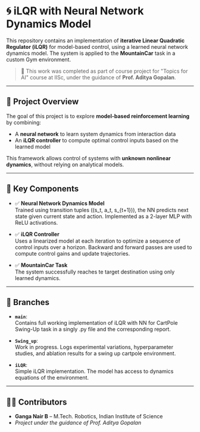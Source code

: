 # 🌀 iLQR with Neural Network Dynamics Model

This repository contains an implementation of **iterative Linear Quadratic Regulator (iLQR)** for model-based control, using a learned neural network dynamics model. The system is applied to the **MountainCar** task in a custom Gym environment.

> 🔬 This work was completed as part of course project for "Topics for AI" course at IISc, under the guidance of **Prof. Aditya Gopalan**.

---

## 🚀 Project Overview

The goal of this project is to explore **model-based reinforcement learning** by combining:
- A **neural network** to learn system dynamics from interaction data
- An **iLQR controller** to compute optimal control inputs based on the learned model

This framework allows control of systems with **unknown nonlinear dynamics**, without relying on analytical models.

---

## 🧠 Key Components

- ✅ **Neural Network Dynamics Model**  
  Trained using transition tuples \((s_t, a_t, s_{t+1})\), the NN predicts next state given current state and action. Implemented as a 2-layer MLP with ReLU activations.

- ✅ **iLQR Controller**  
  Uses a linearized model at each iteration to optimize a sequence of control inputs over a horizon. Backward and forward passes are used to compute control gains and update trajectories.

- ✅ **MountainCar Task**  
  The system successfully reaches te target destination using only learned dynamics.

---
## 🌱 Branches

- **`main`**:  
  Contains full working implementation of iLQR with NN for CartPole Swing-Up task in a singly .py file and the corresponding report.

- **`Swing_up`**:  
  Work in progress. Logs experimental variations, hyperparameter studies, and ablation results for a swing up cartpole environment.

- **`iLQR`**:  
  Simple iLQR implementation. The model has access to dynamics equations of the environment.

---

## 👩‍💻 Contributors

- **Ganga Nair B** – M.Tech. Robotics, Indian Institute of Science  
- *Project under the guidance of Prof. Aditya Gopalan*

